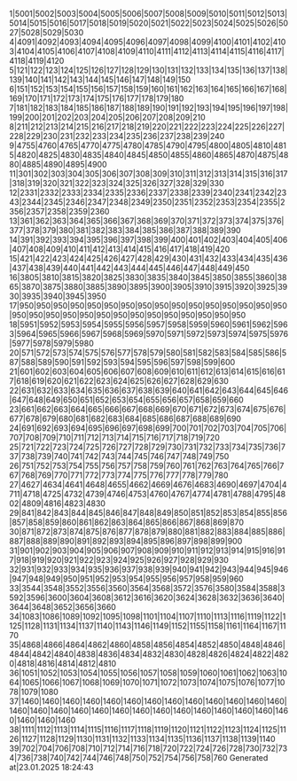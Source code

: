 1|5001|5002|5003|5004|5005|5006|5007|5008|5009|5010|5011|5012|5013|5014|5015|5016|5017|5018|5019|5020|5021|5022|5023|5024|5025|5026|5027|5028|5029|5030
4|4091|4092|4093|4094|4095|4096|4097|4098|4099|4100|4101|4102|4103|4104|4105|4106|4107|4108|4109|4110|4111|4112|4113|4114|4115|4116|4117|4118|4119|4120
5|121|122|123|124|125|126|127|128|129|130|131|132|133|134|135|136|137|138|139|140|141|142|143|144|145|146|147|148|149|150
6|151|152|153|154|155|156|157|158|159|160|161|162|163|164|165|166|167|168|169|170|171|172|173|174|175|176|177|178|179|180
7|181|182|183|184|185|186|187|188|189|190|191|192|193|194|195|196|197|198|199|200|201|202|203|204|205|206|207|208|209|210
8|211|212|213|214|215|216|217|218|219|220|221|222|223|224|225|226|227|228|229|230|231|232|233|234|235|236|237|238|239|240
9|4755|4760|4765|4770|4775|4780|4785|4790|4795|4800|4805|4810|4815|4820|4825|4830|4835|4840|4845|4850|4855|4860|4865|4870|4875|4880|4885|4890|4895|4900
11|301|302|303|304|305|306|307|308|309|310|311|312|313|314|315|316|317|318|319|320|321|322|323|324|325|326|327|328|329|330
12|2331|2332|2333|2334|2335|2336|2337|2338|2339|2340|2341|2342|2343|2344|2345|2346|2347|2348|2349|2350|2351|2352|2353|2354|2355|2356|2357|2358|2359|2360
13|361|362|363|364|365|366|367|368|369|370|371|372|373|374|375|376|377|378|379|380|381|382|383|384|385|386|387|388|389|390
14|391|392|393|394|395|396|397|398|399|400|401|402|403|404|405|406|407|408|409|410|411|412|413|414|415|416|417|418|419|420
15|421|422|423|424|425|426|427|428|429|430|431|432|433|434|435|436|437|438|439|440|441|442|443|444|445|446|447|448|449|450
16|3805|3810|3815|3820|3825|3830|3835|3840|3845|3850|3855|3860|3865|3870|3875|3880|3885|3890|3895|3900|3905|3910|3915|3920|3925|3930|3935|3940|3945|3950
17|950|950|950|950|950|950|950|950|950|950|950|950|950|950|950|950|950|950|950|950|950|950|950|950|950|950|950|950|950|950
18|5951|5952|5953|5954|5955|5956|5957|5958|5959|5960|5961|5962|5963|5964|5965|5966|5967|5968|5969|5970|5971|5972|5973|5974|5975|5976|5977|5978|5979|5980
20|571|572|573|574|575|576|577|578|579|580|581|582|583|584|585|586|587|588|589|590|591|592|593|594|595|596|597|598|599|600
21|601|602|603|604|605|606|607|608|609|610|611|612|613|614|615|616|617|618|619|620|621|622|623|624|625|626|627|628|629|630
22|631|632|633|634|635|636|637|638|639|640|641|642|643|644|645|646|647|648|649|650|651|652|653|654|655|656|657|658|659|660
23|661|662|663|664|665|666|667|668|669|670|671|672|673|674|675|676|677|678|679|680|681|682|683|684|685|686|687|688|689|690
24|691|692|693|694|695|696|697|698|699|700|701|702|703|704|705|706|707|708|709|710|711|712|713|714|715|716|717|718|719|720
25|721|722|723|724|725|726|727|728|729|730|731|732|733|734|735|736|737|738|739|740|741|742|743|744|745|746|747|748|749|750
26|751|752|753|754|755|756|757|758|759|760|761|762|763|764|765|766|767|768|769|770|771|772|773|774|775|776|777|778|779|780
27|4627|4634|4641|4648|4655|4662|4669|4676|4683|4690|4697|4704|4711|4718|4725|4732|4739|4746|4753|4760|4767|4774|4781|4788|4795|4802|4809|4816|4823|4830
29|841|842|843|844|845|846|847|848|849|850|851|852|853|854|855|856|857|858|859|860|861|862|863|864|865|866|867|868|869|870
30|871|872|873|874|875|876|877|878|879|880|881|882|883|884|885|886|887|888|889|890|891|892|893|894|895|896|897|898|899|900
31|901|902|903|904|905|906|907|908|909|910|911|912|913|914|915|916|917|918|919|920|921|922|923|924|925|926|927|928|929|930
32|931|932|933|934|935|936|937|938|939|940|941|942|943|944|945|946|947|948|949|950|951|952|953|954|955|956|957|958|959|960
33|3544|3548|3552|3556|3560|3564|3568|3572|3576|3580|3584|3588|3592|3596|3600|3604|3608|3612|3616|3620|3624|3628|3632|3636|3640|3644|3648|3652|3656|3660
34|1083|1086|1089|1092|1095|1098|1101|1104|1107|1110|1113|1116|1119|1122|1125|1128|1131|1134|1137|1140|1143|1146|1149|1152|1155|1158|1161|1164|1167|1170
35|4868|4866|4864|4862|4860|4858|4856|4854|4852|4850|4848|4846|4844|4842|4840|4838|4836|4834|4832|4830|4828|4826|4824|4822|4820|4818|4816|4814|4812|4810
36|1051|1052|1053|1054|1055|1056|1057|1058|1059|1060|1061|1062|1063|1064|1065|1066|1067|1068|1069|1070|1071|1072|1073|1074|1075|1076|1077|1078|1079|1080
37|1460|1460|1460|1460|1460|1460|1460|1460|1460|1460|1460|1460|1460|1460|1460|1460|1460|1460|1460|1460|1460|1460|1460|1460|1460|1460|1460|1460|1460|1460
38|1111|1112|1113|1114|1115|1116|1117|1118|1119|1120|1121|1122|1123|1124|1125|1126|1127|1128|1129|1130|1131|1132|1133|1134|1135|1136|1137|1138|1139|1140
39|702|704|706|708|710|712|714|716|718|720|722|724|726|728|730|732|734|736|738|740|742|744|746|748|750|752|754|756|758|760
Generated at|23.01.2025 18:24:43
